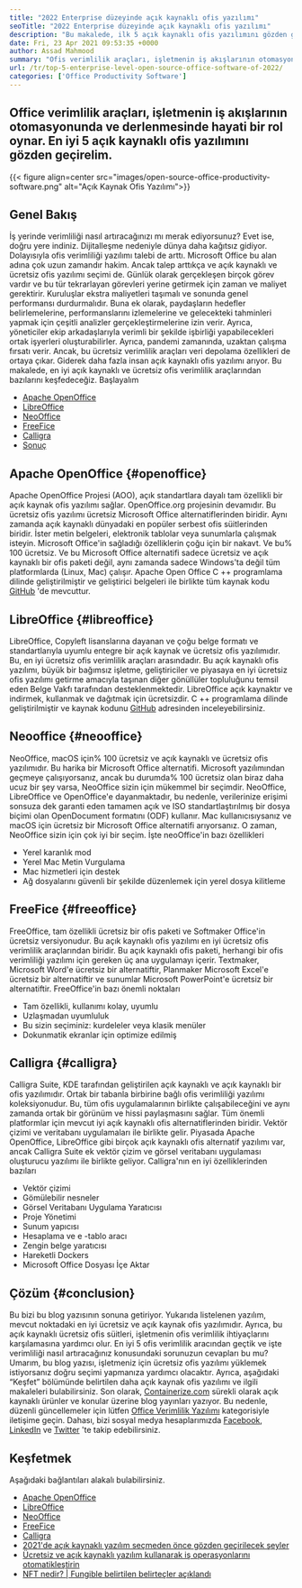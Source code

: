 ```yaml
---
title: "2022 Enterprise düzeyinde açık kaynaklı ofis yazılımı" 
seoTitle: "2022 Enterprise düzeyinde açık kaynaklı ofis yazılımı" 
description: "Bu makalede, ilk 5 açık kaynaklı ofis yazılımını gözden geçireceğiz. Bu yazılımlar arasında Apache OpenOffice, LibreOffice, NeoOffice, FreofFice ve Calligra bulunmaktadır." 
date: Fri, 23 Apr 2021 09:53:35 +0000
author: Assad Mahmood
summary: "Ofis verimlilik araçları, işletmenin iş akışlarının otomasyonunda ve derlenmesinde hayati bir rol oynamaktadır. En iyi 5 açık kaynaklı ofis yazılımını gözden geçirelim." 
url: /tr/top-5-enterprise-level-open-source-office-software-of-2022/
categories: ['Office Productivity Software']
---
```


## Office verimlilik araçları, işletmenin iş akışlarının otomasyonunda ve derlenmesinde hayati bir rol oynar. En iyi 5 açık kaynaklı ofis yazılımını gözden geçirelim.

{{< figure align=center src="images/open-source-office-productivity-software.png" alt="Açık Kaynak Ofis Yazılımı">}}


## Genel Bakış
İş yerinde verimliliği nasıl artıracağınızı mı merak ediyorsunuz? Evet ise, doğru yere indiniz. Dijitalleşme nedeniyle dünya daha kağıtsız gidiyor. Dolayısıyla ofis verimliliği yazılımı talebi de arttı. Microsoft Office bu alan adına çok uzun zamandır hakim. Ancak talep arttıkça ve açık kaynaklı ve ücretsiz ofis yazılımı seçimi de. Günlük olarak gerçekleşen birçok görev vardır ve bu tür tekrarlayan görevleri yerine getirmek için zaman ve maliyet gerektirir. Kuruluşlar ekstra maliyetleri taşımalı ve sonunda genel performansı durdurmalıdır. Buna ek olarak, paydaşların hedefler belirlemelerine, performanslarını izlemelerine ve gelecekteki tahminleri yapmak için çeşitli analizler gerçekleştirmelerine izin verir.
Ayrıca, yöneticiler ekip arkadaşlarıyla verimli bir şekilde işbirliği yapabilecekleri ortak işyerleri oluşturabilirler. Ayrıca, pandemi zamanında, uzaktan çalışma fırsatı verir. Ancak, bu ücretsiz verimlilik araçları veri depolama özellikleri de ortaya çıkar. Giderek daha fazla insan açık kaynaklı ofis yazılımı arıyor. Bu makalede, en iyi açık kaynaklı ve ücretsiz ofis verimlilik araçlarından bazılarını keşfedeceğiz. Başlayalım
  * [Apache OpenOffice][1]
  * [LibreOffice][2]
  * [NeoOffice][3]
  * [FreeFice][4]
  * [Calligra][5]
  * [Sonuç][6]

## Apache OpenOffice {#openoffice}

Apache OpenOffice Projesi (AOO), açık standartlara dayalı tam özellikli bir açık kaynak ofis yazılımı sağlar. OpenOffice.org projesinin devamıdır. Bu ücretsiz ofis yazılımı ücretsiz Microsoft Office alternatiflerinden biridir. Aynı zamanda açık kaynaklı dünyadaki en popüler serbest ofis süitlerinden biridir. İster metin belgeleri, elektronik tablolar veya sunumlarla çalışmak isteyin. Microsoft Office'in sağladığı özelliklerin çoğu için bir nakavt. Ve bu% 100 ücretsiz. Ve bu Microsoft Office alternatifi sadece ücretsiz ve açık kaynaklı bir ofis paketi değil, aynı zamanda sadece Windows'ta değil tüm platformlarda (Linux, Mac) çalışır.
Apache Open Office C ++ programlama dilinde geliştirilmiştir ve geliştirici belgeleri ile birlikte tüm kaynak kodu [GitHub][7] 'de mevcuttur.

## LibreOffice {#libreoffice}

LibreOffice, Copyleft lisanslarına dayanan ve çoğu belge formatı ve standartlarıyla uyumlu entegre bir açık kaynak ve ücretsiz ofis yazılımıdır. Bu, en iyi ücretsiz ofis verimlilik araçları arasındadır.
Bu açık kaynaklı ofis yazılımı, büyük bir bağımsız işletme, geliştiriciler ve piyasaya en iyi ücretsiz ofis yazılımı getirme amacıyla taşınan diğer gönüllüler topluluğunu temsil eden Belge Vakfı tarafından desteklenmektedir.
LibreOffice açık kaynaktır ve indirmek, kullanmak ve dağıtmak için ücretsizdir. C ++ programlama dilinde geliştirilmiştir ve kaynak kodunu [GitHub][8] adresinden inceleyebilirsiniz.

## Neooffice {#neooffice}

NeoOffice, macOS için% 100 ücretsiz ve açık kaynaklı ve ücretsiz ofis yazılımıdır. Bu harika bir Microsoft Office alternatifi. Microsoft yazılımından geçmeye çalışıyorsanız, ancak bu durumda% 100 ücretsiz olan biraz daha ucuz bir şey varsa, NeoOffice sizin için mükemmel bir seçimdir.
NeoOffice, LibreOffice ve OpenOffice'e dayanmaktadır, bu nedenle, verilerinize erişimi sonsuza dek garanti eden tamamen açık ve ISO standartlaştırılmış bir dosya biçimi olan OpenDocument formatını (ODF) kullanır. Mac kullanıcısıysanız ve macOS için ücretsiz bir Microsoft Office alternatifi arıyorsanız. O zaman, NeoOffice sizin için çok iyi bir seçim.
İşte neoOffice'in bazı özellikleri
  * Yerel karanlık mod
  * Yerel Mac Metin Vurgulama
  * Mac hizmetleri için destek
  * Ağ dosyalarını güvenli bir şekilde düzenlemek için yerel dosya kilitleme

## FreeFice {#freeoffice}

FreeOffice, tam özellikli ücretsiz bir ofis paketi ve Softmaker Office'in ücretsiz versiyonudur. Bu açık kaynaklı ofis yazılımı en iyi ücretsiz ofis verimlilik araçlarından biridir. Bu açık kaynaklı ofis paketi, herhangi bir ofis verimliliği yazılımı için gereken üç ana uygulamayı içerir.
Textmaker, Microsoft Word'e ücretsiz bir alternatiftir, Planmaker Microsoft Excel'e ücretsiz bir alternatiftir ve sunumlar Microsoft PowerPoint'e ücretsiz bir alternatiftir.
FreeOffice'in bazı önemli noktaları
  * Tam özellikli, kullanımı kolay, uyumlu
  * Uzlaşmadan uyumluluk
  * Bu sizin seçiminiz: kurdeleler veya klasik menüler
  * Dokunmatik ekranlar için optimize edilmiş

## Calligra {#calligra}

Calligra Suite, KDE tarafından geliştirilen açık kaynaklı ve açık kaynaklı bir ofis yazılımıdır. Ortak bir tabanla birbirine bağlı ofis verimliliği yazılımı koleksiyonudur. Bu, tüm ofis uygulamalarının birlikte çalışabileceğini ve aynı zamanda ortak bir görünüm ve hissi paylaşmasını sağlar. Tüm önemli platformlar için mevcut iyi açık kaynaklı ofis alternatiflerinden biridir. Vektör çizimi ve veritabanı uygulamaları ile birlikte gelir.
Piyasada Apache OpenOffice, LibreOffice gibi birçok açık kaynaklı ofis alternatif yazılımı var, ancak Calligra Suite ek vektör çizim ve görsel veritabanı uygulaması oluşturucu yazılımı ile birlikte geliyor.
Calligra'nın en iyi özelliklerinden bazıları
  * Vektör çizimi
  * Gömülebilir nesneler
  * Görsel Veritabanı Uygulama Yaratıcısı
  * Proje Yönetimi
  * Sunum yapıcısı
  * Hesaplama ve e -tablo aracı
  * Zengin belge yaratıcısı
  * Hareketli Dockers
  * Microsoft Office Dosyası İçe Aktar

## Çözüm {#conclusion}

Bu bizi bu blog yazısının sonuna getiriyor. Yukarıda listelenen yazılım, mevcut noktadaki en iyi ücretsiz ve açık kaynak ofis yazılımıdır. Ayrıca, bu açık kaynaklı ücretsiz ofis süitleri, işletmenin ofis verimlilik ihtiyaçlarını karşılamasına yardımcı olur. En iyi 5 ofis verimlilik aracından geçtik ve işte verimliliği nasıl artıracağınız konusundaki sorunuzun cevapları bu mu? Umarım, bu blog yazısı, işletmeniz için ücretsiz ofis yazılımı yüklemek istiyorsanız doğru seçimi yapmanıza yardımcı olacaktır. Ayrıca, aşağıdaki “Keşfet” bölümünde belirtilen daha açık kaynak ofis yazılımı ve ilgili makaleleri bulabilirsiniz.
Son olarak, [Containerize.com][9] sürekli olarak açık kaynaklı ürünler ve konular üzerine blog yayınları yazıyor. Bu nedenle, düzenli güncellemeler için lütfen [Office Verimlilik Yazılımı][10] kategorisiyle iletişime geçin. Dahası, bizi sosyal medya hesaplarımızda [Facebook][11], [LinkedIn][12] ve [Twitter][13] 'te takip edebilirsiniz.

## Keşfetmek
Aşağıdaki bağlantıları alakalı bulabilirsiniz.
  * [Apache OpenOffice][14]
  * [LibreOffice][15]
  * [NeoOffice][16]
  * [FreeFice][17]
  * [Calligra][18]
  * [2021'de açık kaynaklı yazılım seçmeden önce gözden geçirilecek şeyler][19]
  * [Ücretsiz ve açık kaynaklı yazılım kullanarak iş operasyonlarını otomatikleştirin][20]
  * [NFT nedir? | Fungible belirtilen belirteçler açıklandı][21]



 [1]: #openoffice
 [2]: #libreoffice
 [3]: #neooffice
 [4]: #freeoffice
 [5]: #calligra
 [6]: #conclusion
 [7]: https://github.com/apache/openoffice
 [8]: https://github.com/LibreOffice/core
 [9]: https://www.containerize.com/
 [10]: https://products.containerize.com/office-productivity/
 [11]: https://web.facebook.com/containerize
 [12]: https://www.linkedin.com/company/containerize/
 [13]: https://twitter.com/containerize_co
 [14]: https://products.containerize.com/office-productivity/apache-open-office
 [15]: https://products.containerize.com/office-productivity/libreoffice
 [16]: https://products.containerize.com/office-productivity/neooffice
 [17]: https://products.containerize.com/office-productivity/freeoffice
 [18]: https://products.containerize.com/office-productivity/calligra
 [19]: https://blog.containerize.com/cmdb-software/things-to-review-before-opting-open-source-software-in-2021/
 [20]: https://blog.containerize.com/blogging/automate-business-operations-using-open-source-software/
 [21]: https://blog.containerize.com/blockchain-platforms/what-is-nft-non-fungible-tokens-explained/
